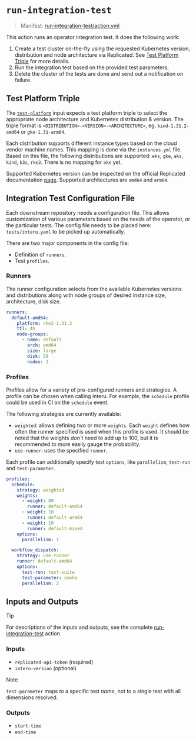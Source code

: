 # `run-integration-test`

> Manifest: [run-integration-test/action.yml][run-integration-test]

This action runs an operator integration test. It does the following work:

1. Create a test cluster on-the-fly using the requested Kubernetes version, distribution and node
   architecture via Replicated. See [Test Platform Triple](#test-platform-triple) for more details.
2. Run the integration test based on the provided test parameters.
3. Delete the cluster of the tests are done and send out a notification on failure.

## Test Platform Triple

The [`test-platform`](#inputs) input expects a test platform triple to select the appropriate node
architecture and Kubernetes distribution & version. The triple format is
`<DISTRIBUTION>-<VERSION>-<ARCHITECTURE>`, eg. `kind-1.31.2-amd64` or `gke-1.31-arm64`.

Each distribution supports different instance types
based on the cloud vendor machine names. This mapping is done via the `instances.yml` file. Based
on this file, the following distributions are supported: `eks`, `gke`, `aks`, `kind`, `k3s`, `rke2`.
There is no mapping for `oke` yet.

Supported Kubernetes version can be inspected on the official Replicated documentation
[page][supported-clusters]. Supported architectures are `amd64` and `arm64`.

## Integration Test Configuration File

Each downstream repository needs a configuration file. This allows customization of various
parameters based on the needs of the operator, or the particular tests. The config file needs to be
placed here: `tests/interu.yaml` to be picked up automatically.

There are two major components in the config file:

- Definition of `runners`.
- Test `profiles`.

### Runners

The runner configuration selects from the available Kubernetes versions and distributions along with
node groups of desired instance size, architecture, disk size.

```yaml
runners:
  default-amd64:
    platform: rke2-1.31.2
    ttl: 4h
    node-groups:
      - name: default
        arch: amd64
        size: large
        disk: 50
        nodes: 3
```

### Profiles

Profiles allow for a variety of pre-configured runners and strategies. A profile can be chosen when
calling interu. For example, the `schedule` profile could be used in CI on the `schedule` event.

The following strategies are currently available:

- `weighted`: allows defining two or more `weights`. Each `weight` defines how often the
  runner specified is used when this profile is used. It should be noted that the weights *don't*
  need to add up to 100, but it is recommended to more easily gauge the probability.
- `use-runner`: uses the specified `runner`.

Each profile can additionally specify test `options`, like `parallelism`, `test-run` and
`test-parameter`.

```yaml
profiles:
  schedule:
    strategy: weighted
    weights:
      - weight: 80
        runner: default-amd64
      - weight: 10
        runner: default-arm64
      - weight: 10
        runner: default-mixed
    options:
      parallelism: 1

  workflow_dispatch:
    strategy: use-runner
    runner: default-amd64
    options:
      test-run: test-suite
      test-parameter: smoke
      parallelism: 2
```

## Inputs and Outputs

> [!TIP]
> For descriptions of the inputs and outputs, see the complete [run-integration-test] action.

### Inputs

- `replicated-api-token` (required)
- `interu-version` (optional)

> [!NOTE]
> `test-parameter` maps to a specific test *name*, not to a single test with all dimensions resolved.

### Outputs

- `start-time`
- `end-time`

[supported-clusters]: https://docs.replicated.com/vendor/testing-supported-clusters
[run-integration-test]: ./action.yml
